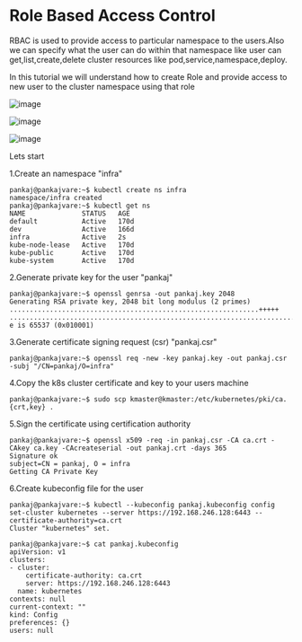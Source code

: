 # Role Based Access Control

RBAC is used to provide access to particular namespace to the users.Also we can specify what the user can do within that namespace like user can get,list,create,delete cluster resources like pod,service,namespace,deploy.

In this tutorial we will understand how to create Role and provide access to new user to the cluster namespace using that role

![image](https://user-images.githubusercontent.com/76647860/150096829-b189498b-a37c-41e0-9d3a-cfbabf7894ed.png) 

![image](https://user-images.githubusercontent.com/76647860/150098708-d05cbfdf-771a-4c0b-ba75-7b7c641d6e87.png)

![image](https://user-images.githubusercontent.com/76647860/150099561-83e1e910-643e-4b43-8617-da25ded245d1.png)

Lets start 

1.Create an namespace "infra"
```console
pankaj@pankajvare:~$ kubectl create ns infra
namespace/infra created
pankaj@pankajvare:~$ kubectl get ns
NAME              STATUS   AGE
default           Active   170d
dev               Active   166d
infra             Active   2s
kube-node-lease   Active   170d
kube-public       Active   170d
kube-system       Active   170d
```
2.Generate private key for the user "pankaj"
```console
pankaj@pankajvare:~$ openssl genrsa -out pankaj.key 2048
Generating RSA private key, 2048 bit long modulus (2 primes)
..............................................................+++++
...............................................................................+++++
e is 65537 (0x010001)
```
3.Generate certificate signing request (csr) "pankaj.csr"
```console
pankaj@pankajvare:~$ openssl req -new -key pankaj.key -out pankaj.csr -subj "/CN=pankaj/O=infra"
```
4.Copy the k8s cluster certificate and key to your users machine
```console
pankaj@pankajvare:~$ sudo scp kmaster@kmaster:/etc/kubernetes/pki/ca.{crt,key} .
```
5.Sign the certificate using certification authority
```console
pankaj@pankajvare:~$ openssl x509 -req -in pankaj.csr -CA ca.crt -CAkey ca.key -CAcreateserial -out pankaj.crt -days 365
Signature ok
subject=CN = pankaj, O = infra
Getting CA Private Key
```
6.Create kubeconfig file for the user
```console
pankaj@pankajvare:~$ kubectl --kubeconfig pankaj.kubeconfig config set-cluster kubernetes --server https://192.168.246.128:6443 --certificate-authority=ca.crt
Cluster "kubernetes" set.
```

```console
pankaj@pankajvare:~$ cat pankaj.kubeconfig 
apiVersion: v1
clusters:
- cluster:
    certificate-authority: ca.crt
    server: https://192.168.246.128:6443
  name: kubernetes
contexts: null
current-context: ""
kind: Config
preferences: {}
users: null
```

